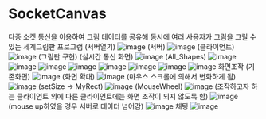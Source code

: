 # SocketCanvas
다중 소켓 통신을 이용하여 그림 데이터를 공유해 동시에 여러 사용자가 그림을 그릴 수 있는 세계그림판 프로그램
(서버열기)
![image](https://user-images.githubusercontent.com/53392870/81657439-d5a89800-9472-11ea-97bc-7c67140eb84f.png)
(서버)
![image](https://user-images.githubusercontent.com/53392870/81657339-c590b880-9472-11ea-9ef5-0207f67ef7e3.png)
(클라이언트)
![image](https://user-images.githubusercontent.com/53392870/81657406-d17c7a80-9472-11ea-88c1-63799b3b214d.png)
(그림판 구현)
(실시간 통신 화면)
![image](https://user-images.githubusercontent.com/53392870/81657459-da6d4c00-9472-11ea-919d-f7005563d61a.png)
(All_Shapes)
![image](https://user-images.githubusercontent.com/53392870/81657488-e0632d00-9472-11ea-886e-3dd7d25e4660.png)
![image](https://user-images.githubusercontent.com/53392870/81657508-e48f4a80-9472-11ea-95c2-694906c4c067.png)
![image](https://user-images.githubusercontent.com/53392870/81657523-e6f1a480-9472-11ea-836a-7c334e2c737e.png)
![image](https://user-images.githubusercontent.com/53392870/81657536-ea852b80-9472-11ea-8ab9-05b83ba4bd5c.png)
![image](https://user-images.githubusercontent.com/53392870/81657547-ec4eef00-9472-11ea-9c12-1d89399cc7d5.png)
![image](https://user-images.githubusercontent.com/53392870/81657559-eeb14900-9472-11ea-8e23-f3e922452ddc.png)
![image](https://user-images.githubusercontent.com/53392870/81657577-f1ac3980-9472-11ea-9cc9-cca3d77efeba.png)
![image](https://user-images.githubusercontent.com/53392870/81657588-f375fd00-9472-11ea-85f3-71f2ca1a2284.png)
화면조작
(기존화면)
![image](https://user-images.githubusercontent.com/53392870/81657603-f670ed80-9472-11ea-8cbc-78a503d75c4b.png)
(화면 확대)
![image](https://user-images.githubusercontent.com/53392870/81657614-f83ab100-9472-11ea-8eed-bd93af15587c.png)
(마우스 스크롤에 의해서 변화하게 됨)
![image](https://user-images.githubusercontent.com/53392870/81657623-fa9d0b00-9472-11ea-96d9-bc5c509ef825.png)
(setSize -> MyRect)
![image](https://user-images.githubusercontent.com/53392870/81657637-fcff6500-9472-11ea-868a-c9077296d8dd.png)
(MouseWheel)
![image](https://user-images.githubusercontent.com/53392870/81657645-fec92880-9472-11ea-8102-d5ace7401f9f.png)
(조작하고자 하는 클라이언트 외에 다른 클라이언트에는 화면 조작이 되지 않도록 함)
![image](https://user-images.githubusercontent.com/53392870/81657662-025caf80-9473-11ea-810f-c9b934307ea9.png)
(mouse up하였을 경우 서버로 데이터 넘어감)
![image](https://user-images.githubusercontent.com/53392870/81657676-04bf0980-9473-11ea-9710-0770bd4342da.png)
채팅
![image](https://user-images.githubusercontent.com/53392870/81657688-07b9fa00-9473-11ea-9703-884f6033e723.png)
